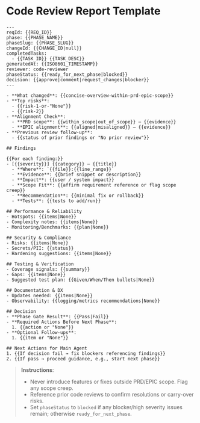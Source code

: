 # Code Review Report Template

```
---
reqId: {{REQ_ID}}
phase: {{PHASE_NAME}}
phaseSlug: {{PHASE_SLUG}}
changeId: {{CHANGE_ID|null}}
completedTasks:
  - {{TASK_ID}} {{TASK_DESC}}
generatedAt: {{ISO8601_TIMESTAMP}}
reviewer: code-reviewer
phaseStatus: {{ready_for_next_phase|blocked}}
decision: {{approve|comment|request_changes|blocker}}
---

- **What changed**: {{concise-overview-within-prd-epic-scope}}
- **Top risks**:
  - {{risk-1-or-"None"}}
  - {{risk-2}}
- **Alignment Check**:
  - **PRD scope**: {{within_scope|out_of_scope}} — {{evidence}}
  - **EPIC alignment**: {{aligned|misaligned}} — {{evidence}}
- **Previous review follow-up**:
  - {{status of prior findings or "No prior review"}}

## Findings

{{For each finding:}}
- [{{severity}}] {{category}} — {{title}}
  - **Where**: `{{file}}:{{line_range}}`
  - **Evidence**: {{brief snippet or description}}
  - **Impact**: {{user / system impact}}
  - **Scope Fit**: {{affirm requirement reference or flag scope creep}}
  - **Recommendation**: {{minimal fix or rollback}}
  - **Tests**: {{tests to add/run}}

## Performance & Reliability
- Hotspots: {{items|None}}
- Complexity notes: {{items|None}}
- Monitoring/Benchmarks: {{plan|None}}

## Security & Compliance
- Risks: {{items|None}}
- Secrets/PII: {{status}}
- Hardening suggestions: {{items|None}}

## Testing & Verification
- Coverage signals: {{summary}}
- Gaps: {{items|None}}
- Suggested test plan: {{Given/When/Then bullets|None}}

## Documentation & DX
- Updates needed: {{items|None}}
- Observability: {{logging/metrics recommendations|None}}

## Decision
- **Phase Gate Result**: {{Pass|Fail}}
- **Required Actions Before Next Phase**:
  1. {{action or "None"}}
- **Optional Follow-ups**:
  1. {{item or "None"}}

## Next Actions for Main Agent
1. {{If decision fail → fix blockers referencing findings}}
2. {{If pass → proceed guidance, e.g., start next phase}}
```

> **Instructions**:
> - Never introduce features or fixes outside PRD/EPIC scope. Flag any scope creep.
> - Reference prior code reviews to confirm resolutions or carry-over risks.
> - Set `phaseStatus` to `blocked` if any blocker/high severity issues remain; otherwise `ready_for_next_phase`.
